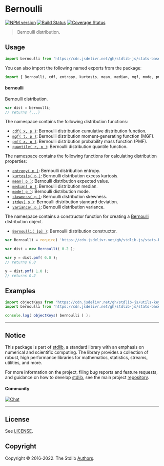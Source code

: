 <!--

@license Apache-2.0

Copyright (c) 2018 The Stdlib Authors.

Licensed under the Apache License, Version 2.0 (the "License");
you may not use this file except in compliance with the License.
You may obtain a copy of the License at

   http://www.apache.org/licenses/LICENSE-2.0

Unless required by applicable law or agreed to in writing, software
distributed under the License is distributed on an "AS IS" BASIS,
WITHOUT WARRANTIES OR CONDITIONS OF ANY KIND, either express or implied.
See the License for the specific language governing permissions and
limitations under the License.

-->

# Bernoulli

[![NPM version][npm-image]][npm-url] [![Build Status][test-image]][test-url] [![Coverage Status][coverage-image]][coverage-url] <!-- [![dependencies][dependencies-image]][dependencies-url] -->

> Bernoulli distribution.



<section class="usage">

## Usage

```javascript
import bernoulli from 'https://cdn.jsdelivr.net/gh/stdlib-js/stats-base-dists-bernoulli@deno/mod.js';
```

You can also import the following named exports from the package:

```javascript
import { Bernoulli, cdf, entropy, kurtosis, mean, median, mgf, mode, pmf, quantile, skewness, stdev, variance } from 'https://cdn.jsdelivr.net/gh/stdlib-js/stats-base-dists-bernoulli@deno/mod.js';
```

#### bernoulli

Bernoulli distribution.

```javascript
var dist = bernoulli;
// returns {...}
```

The namespace contains the following distribution functions:

<!-- <toc pattern="*+(cdf|pmf|mgf|quantile)*"> -->

<div class="namespace-toc">

-   <span class="signature">[`cdf( x, p )`][@stdlib/stats/base/dists/bernoulli/cdf]</span><span class="delimiter">: </span><span class="description">Bernoulli distribution cumulative distribution function.</span>
-   <span class="signature">[`mgf( t, p )`][@stdlib/stats/base/dists/bernoulli/mgf]</span><span class="delimiter">: </span><span class="description">Bernoulli distribution moment-generating function (MGF).</span>
-   <span class="signature">[`pmf( x, p )`][@stdlib/stats/base/dists/bernoulli/pmf]</span><span class="delimiter">: </span><span class="description">Bernoulli distribution probability mass function (PMF).</span>
-   <span class="signature">[`quantile( r, p )`][@stdlib/stats/base/dists/bernoulli/quantile]</span><span class="delimiter">: </span><span class="description">Bernoulli distribution quantile function.</span>

</div>

<!-- </toc> -->

The namespace contains the following functions for calculating distribution properties:

<!-- <toc pattern="*+(entropy|kurtosis|mean|median|mode|skewness|stdev|variance)*"> -->

<div class="namespace-toc">

-   <span class="signature">[`entropy( p )`][@stdlib/stats/base/dists/bernoulli/entropy]</span><span class="delimiter">: </span><span class="description">Bernoulli distribution entropy.</span>
-   <span class="signature">[`kurtosis( p )`][@stdlib/stats/base/dists/bernoulli/kurtosis]</span><span class="delimiter">: </span><span class="description">Bernoulli distribution excess kurtosis.</span>
-   <span class="signature">[`mean( p )`][@stdlib/stats/base/dists/bernoulli/mean]</span><span class="delimiter">: </span><span class="description">Bernoulli distribution expected value.</span>
-   <span class="signature">[`median( p )`][@stdlib/stats/base/dists/bernoulli/median]</span><span class="delimiter">: </span><span class="description">Bernoulli distribution median.</span>
-   <span class="signature">[`mode( p )`][@stdlib/stats/base/dists/bernoulli/mode]</span><span class="delimiter">: </span><span class="description">Bernoulli distribution mode.</span>
-   <span class="signature">[`skewness( p )`][@stdlib/stats/base/dists/bernoulli/skewness]</span><span class="delimiter">: </span><span class="description">Bernoulli distribution skewness.</span>
-   <span class="signature">[`stdev( p )`][@stdlib/stats/base/dists/bernoulli/stdev]</span><span class="delimiter">: </span><span class="description">Bernoulli distribution standard deviation.</span>
-   <span class="signature">[`variance( p )`][@stdlib/stats/base/dists/bernoulli/variance]</span><span class="delimiter">: </span><span class="description">Bernoulli distribution variance.</span>

</div>

<!-- </toc> -->

The namespace contains a constructor function for creating a [Bernoulli][bernoulli-distribution] distribution object.

<!-- <toc pattern="*ctor*"> -->

<div class="namespace-toc">

-   <span class="signature">[`Bernoulli( [p] )`][@stdlib/stats/base/dists/bernoulli/ctor]</span><span class="delimiter">: </span><span class="description">Bernoulli distribution constructor.</span>

</div>

<!-- </toc> -->

```javascript
var Bernoulli = require( 'https://cdn.jsdelivr.net/gh/stdlib-js/stats-base-dists-bernoulli' ).Bernoulli;

var dist = new Bernoulli( 0.2 );

var y = dist.pmf( 0.0 );
// returns 0.8

y = dist.pmf( 1.0 );
// returns 0.2
```

</section>

<!-- /.usage -->

<section class="examples">

## Examples

<!-- TODO: better examples -->

<!-- eslint no-undef: "error" -->

```javascript
import objectKeys from 'https://cdn.jsdelivr.net/gh/stdlib-js/utils-keys@deno/mod.js';
import bernoulli from 'https://cdn.jsdelivr.net/gh/stdlib-js/stats-base-dists-bernoulli@deno/mod.js';

console.log( objectKeys( bernoulli ) );
```

</section>

<!-- /.examples -->

<!-- Section for related `stdlib` packages. Do not manually edit this section, as it is automatically populated. -->

<section class="related">

</section>

<!-- /.related -->

<!-- Section for all links. Make sure to keep an empty line after the `section` element and another before the `/section` close. -->


<section class="main-repo" >

* * *

## Notice

This package is part of [stdlib][stdlib], a standard library with an emphasis on numerical and scientific computing. The library provides a collection of robust, high performance libraries for mathematics, statistics, streams, utilities, and more.

For more information on the project, filing bug reports and feature requests, and guidance on how to develop [stdlib][stdlib], see the main project [repository][stdlib].

#### Community

[![Chat][chat-image]][chat-url]

---

## License

See [LICENSE][stdlib-license].


## Copyright

Copyright &copy; 2016-2022. The Stdlib [Authors][stdlib-authors].

</section>

<!-- /.stdlib -->

<!-- Section for all links. Make sure to keep an empty line after the `section` element and another before the `/section` close. -->

<section class="links">

[npm-image]: http://img.shields.io/npm/v/@stdlib/stats-base-dists-bernoulli.svg
[npm-url]: https://npmjs.org/package/@stdlib/stats-base-dists-bernoulli

[test-image]: https://github.com/stdlib-js/stats-base-dists-bernoulli/actions/workflows/test.yml/badge.svg?branch=main
[test-url]: https://github.com/stdlib-js/stats-base-dists-bernoulli/actions/workflows/test.yml?query=branch:main

[coverage-image]: https://img.shields.io/codecov/c/github/stdlib-js/stats-base-dists-bernoulli/main.svg
[coverage-url]: https://codecov.io/github/stdlib-js/stats-base-dists-bernoulli?branch=main

<!--

[dependencies-image]: https://img.shields.io/david/stdlib-js/stats-base-dists-bernoulli.svg
[dependencies-url]: https://david-dm.org/stdlib-js/stats-base-dists-bernoulli/main

-->

[chat-image]: https://img.shields.io/gitter/room/stdlib-js/stdlib.svg
[chat-url]: https://gitter.im/stdlib-js/stdlib/

[stdlib]: https://github.com/stdlib-js/stdlib

[stdlib-authors]: https://github.com/stdlib-js/stdlib/graphs/contributors

[umd]: https://github.com/umdjs/umd
[es-module]: https://developer.mozilla.org/en-US/docs/Web/JavaScript/Guide/Modules

[deno-url]: https://github.com/stdlib-js/stats-base-dists-bernoulli/tree/deno
[umd-url]: https://github.com/stdlib-js/stats-base-dists-bernoulli/tree/umd
[esm-url]: https://github.com/stdlib-js/stats-base-dists-bernoulli/tree/esm
[branches-url]: https://github.com/stdlib-js/stats-base-dists-bernoulli/blob/main/branches.md

[stdlib-license]: https://raw.githubusercontent.com/stdlib-js/stats-base-dists-bernoulli/main/LICENSE

[bernoulli-distribution]: https://en.wikipedia.org/wiki/Bernoulli_distribution

<!-- <toc-links> -->

[@stdlib/stats/base/dists/bernoulli/ctor]: https://github.com/stdlib-js/stats-base-dists-bernoulli-ctor/tree/deno

[@stdlib/stats/base/dists/bernoulli/entropy]: https://github.com/stdlib-js/stats-base-dists-bernoulli-entropy/tree/deno

[@stdlib/stats/base/dists/bernoulli/kurtosis]: https://github.com/stdlib-js/stats-base-dists-bernoulli-kurtosis/tree/deno

[@stdlib/stats/base/dists/bernoulli/mean]: https://github.com/stdlib-js/stats-base-dists-bernoulli-mean/tree/deno

[@stdlib/stats/base/dists/bernoulli/median]: https://github.com/stdlib-js/stats-base-dists-bernoulli-median/tree/deno

[@stdlib/stats/base/dists/bernoulli/mode]: https://github.com/stdlib-js/stats-base-dists-bernoulli-mode/tree/deno

[@stdlib/stats/base/dists/bernoulli/skewness]: https://github.com/stdlib-js/stats-base-dists-bernoulli-skewness/tree/deno

[@stdlib/stats/base/dists/bernoulli/stdev]: https://github.com/stdlib-js/stats-base-dists-bernoulli-stdev/tree/deno

[@stdlib/stats/base/dists/bernoulli/variance]: https://github.com/stdlib-js/stats-base-dists-bernoulli-variance/tree/deno

[@stdlib/stats/base/dists/bernoulli/cdf]: https://github.com/stdlib-js/stats-base-dists-bernoulli-cdf/tree/deno

[@stdlib/stats/base/dists/bernoulli/mgf]: https://github.com/stdlib-js/stats-base-dists-bernoulli-mgf/tree/deno

[@stdlib/stats/base/dists/bernoulli/pmf]: https://github.com/stdlib-js/stats-base-dists-bernoulli-pmf/tree/deno

[@stdlib/stats/base/dists/bernoulli/quantile]: https://github.com/stdlib-js/stats-base-dists-bernoulli-quantile/tree/deno

<!-- </toc-links> -->

</section>

<!-- /.links -->
